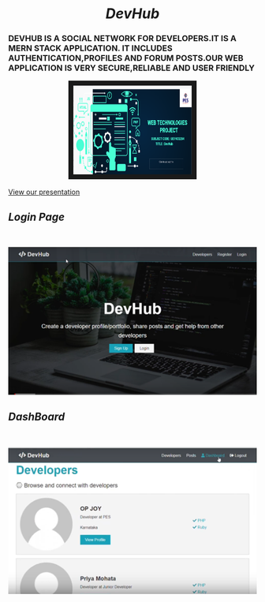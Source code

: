 <H1 align='center'><i>DevHub</i></h1>
<h3 style="textTransform:uppercase;">DEVHUB  IS A SOCIAL NETWORK FOR DEVELOPERS.IT IS A MERN STACK APPLICATION.
IT INCLUDES AUTHENTICATION,PROFILES AND FORUM POSTS.OUR WEB APPLICATION IS VERY SECURE,RELIABLE AND USER FRIENDLY</h3>
<p align='center'>
<a href="https://youtu.be/w42kKqel4mY" target="_blank"><img src="client/webtech.png"
alt="IMAGE ALT TEXT HERE" width="240px" height="180px" border="10" /></a>
 </p>
<a href="https://docs.google.com/presentation/d/1gpMqfSkytFNeL5g5jsG_lx3Geq3P3meoCIkxzkYftIk/edit#slide=id.gadc51470a7_0_62" target="_blank">View our presentation</a>
<h2><i>Login Page</i></h2><br/>
<p align="center">
    <img src="client/login.png" />
    <br/>
 </p>
 
 <h2><i> DashBoard </i></h2><br/>
 <p align='center'>
     <img src="client/dash.png"/>
     <br/>
 </p>
